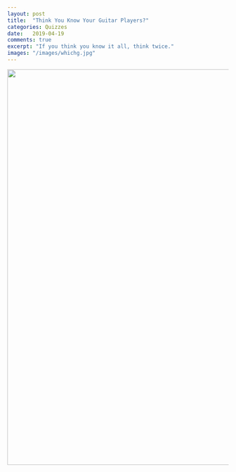 ```yaml
---
layout: post
title:  "Think You Know Your Guitar Players?"
categories: Quizzes
date:   2019-04-19
comments: true
excerpt: "If you think you know it all, think twice."
images: "/images/whichg.jpg"
---
```


<span class="center"><img src="https://images.unsplash.com/photo-1528098050610-4ff0a4135850?ixlib=rb-1.2.1&ixid=eyJhcHBfaWQiOjEyMDd9&auto=format&fit=crop&w=1189&q=80" width="900px"></span>


<script>(function(d,s,id){var js,fjs=d.getElementsByTagName(s)[0];if(d.getElementById(id))return;js=d.createElement(s);js.id=id;js.src='https://embed.playbuzz.com/sdk.js';fjs.parentNode.insertBefore(js,fjs);}(document,'script','playbuzz-sdk'));</script>
<div class="playbuzz" data-id="74b61b2e-b5c1-4fc8-9737-02affea2b8c9" data-show-info="false"></div>
